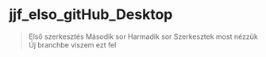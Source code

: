 # jjf_elso_gitHub_Desktop
> Első szerkesztés
> Második sor
> Harmadik sor
Szerkesztek most nézzük
>Új branchbe viszem ezt fel